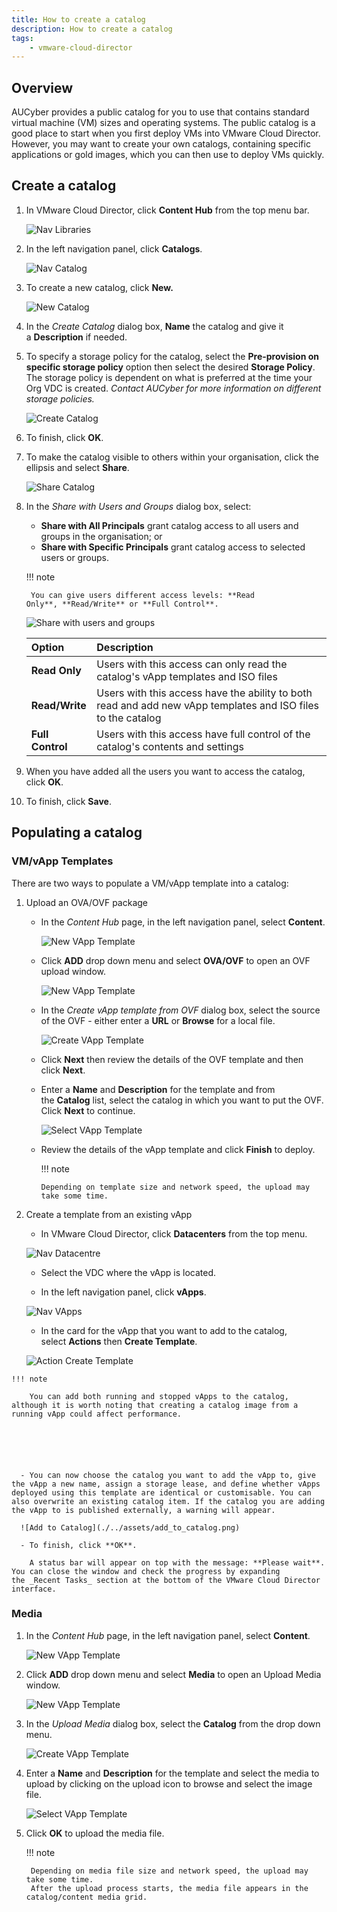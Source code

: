 ```yaml
---
title: How to create a catalog
description: How to create a catalog
tags:
    - vmware-cloud-director
---
```


## Overview

AUCyber provides a public catalog for you to use that contains standard virtual machine (VM) sizes and operating systems. The public catalog is a good place to start when you first deploy VMs into VMware Cloud Director. However, you may want to create your own catalogs, containing specific applications or gold images, which you can then use to deploy VMs quickly.

## Create a catalog

1. In VMware Cloud Director, click **Content Hub** from the top menu bar.

    ![Nav Libraries](./../assets/nav_content_hub.png)

1. In the left navigation panel, click **Catalogs**.

    ![Nav Catalog](./../assets/nav_catalog_updated.png)  

1. To create a new catalog, click **New.**

    ![New Catalog](./../assets/new_catalog_updated.png)

1. In the _Create Catalog_ dialog box, **Name** the catalog and give it a **Description** if needed.

1. To specify a storage policy for the catalog, select the **Pre-provision on specific storage policy** option then select the desired **Storage Policy**. The storage policy is dependent on what is preferred at the time your Org VDC is created. _Contact AUCyber for more information on different storage policies._

    ![Create Catalog](./../assets/create_catalog_updated.png)

1. To finish, click **OK**.

1. To make the catalog visible to others within your organisation, click the ellipsis and select **Share**.

    ![Share Catalog](./../assets/share_catalog_updated.png)  

1. In the _Share with Users and Groups_ dialog box, select:

    - **Share with All Principals** grant catalog access to all users and groups in the organisation; or
    - **Share with Specific Principals** grant catalog access to selected users or groups.

    !!! note

        You can give users different access levels: **Read Only**, **Read/Write** or **Full Control**. 
        
    ![Share with users and groups](./../assets/share_with_users_groups_updated.png)

    | Option | Description |
    | :--- | :--- |
    | **Read Only** | Users with this access can only read the catalog's vApp templates and ISO files |
    | **Read/Write** | Users with this access have the ability to both read and add new vApp templates and ISO files to the catalog |
    | **Full Control** | Users with this access have full control of the catalog's contents and settings |

1. When you have added all the users you want to access the catalog, click **OK**.

1. To finish, click **Save**.

## Populating a catalog

### VM/vApp Templates  

There are two ways to populate a VM/vApp template into a catalog:

   1. Upload an OVA/OVF package
    
      - In the _Content Hub_ page, in the left navigation panel, select **Content**.
    
        ![New VApp Template](./../assets/nav_content_page.png)  
   
      - Click **ADD** drop down menu and select **OVA/OVF** to open an OVF upload window.
       
        ![New VApp Template](./../assets/new_vapp_template_updated.png)
       
      - In the _Create vApp template from OVF_ dialog box, select the source of the OVF - either enter a **URL** or **Browse** for a local file.
   
        ![Create VApp Template](./../assets/create_vapp_template.png)
       
      - Click **Next** then review the details of the OVF template and then click **Next**.

      - Enter a **Name** and **Description** for the template and from the **Catalog** list, select the catalog in which you want to put the OVF. Click **Next** to continue.
       
        ![Select VApp Template](./../assets/select_vapp_template_name.png)
       
      - Review the details of the vApp template and click **Finish** to deploy.
      
        !!! note
        
            Depending on template size and network speed, the upload may take some time.





   2. Create a template from an existing vApp
         
      - In VMware Cloud Director, click **Datacenters** from the top menu.
       
       ![Nav Datacentre](./../assets/nav_datacentre.png)  
       
      - Select the VDC where the vApp is located.
   
      - In the left navigation panel, click **vApps**.
       
       ![Nav VApps](./../assets/nav_vapps.png)  
       
      - In the card for the vApp that you want to add to the catalog, select **Actions** then **Create Template**.
       
       ![Action Create Template](./../assets/action_create_template.png)
      
    !!! note

        You can add both running and stopped vApps to the catalog, although it is worth noting that creating a catalog image from a running vApp could affect performance.





        
      - You can now choose the catalog you want to add the vApp to, give the vApp a new name, assign a storage lease, and define whether vApps deployed using this template are identical or customisable. You can also overwrite an existing catalog item. If the catalog you are adding the vApp to is published externally, a warning will appear.
   
      ![Add to Catalog](./../assets/add_to_catalog.png)

      - To finish, click **OK**.
   
        A status bar will appear on top with the message: **Please wait**. You can close the window and check the progress by expanding the _Recent Tasks_ section at the bottom of the VMware Cloud Director interface.

### Media   

1. In the _Content Hub_ page, in the left navigation panel, select **Content**.

    ![New VApp Template](./../assets/nav_content_page.png)  

2. Click **ADD** drop down menu and select **Media** to open an Upload Media window.

    ![New VApp Template](./../assets/new_media.png)

3. In the _Upload Media_ dialog box, select the **Catalog** from the drop down menu.

    ![Create VApp Template](./../assets/new_media_catalog_option.png)  

4. Enter a **Name** and **Description** for the template and select the media to upload by clicking on the upload icon to browse and select the image file. 

    ![Select VApp Template](./../assets/upload_media.png)

5. Click **OK** to upload the media file.

    !!! note

        Depending on media file size and network speed, the upload may take some time.
        After the upload process starts, the media file appears in the catalog/content media grid.